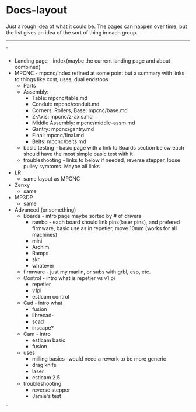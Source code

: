# Docs-layout

Just a rough idea of what it could be. The pages can happen over time, but the list gives an idea of the sort of thing in each group.
___
`
- Landing page - index(maybe the current landing page and about combined)
- MPCNC - mpcnc/index refined at some point but a summary with links to things like cost, uses, dual endstops
  - Parts
  - Assembly:
     - Table: mpcnc/table.md
     - Conduit: mpcnc/conduit.md
     - Corners, Rollers, Base: mpcnc/base.md
     - Z-Axis: mpcnc/z-axis.md
     - Middle Assembly: mpcnc/middle-assm.md
     - Gantry: mpcnc/gantry.md
     - Final: mpcnc/final.md
     - Belts: mpcnc/belts.md
  - basic testing - basic page with a link to Boards section below each should have the most simple basic test with it
  - troubleshooting - links to below if needed, reverse stepper, loose pulley symtoms. Maybe all links
- LR
  - same layout as MPCNC
- Zenxy
  - same
- MP3DP
  - same
- Advanced (or something)
  - Boards - intro page maybe sorted by # of drivers 
    - rambo - each board should link pins(laser pins), and prefered firmware, basic use as in repetier, move 10mm (works for all machines)
    - mini
    - Archim
    - Ramps
    - skr
    - whatever
  - firmware - just my marlin, or subs with grbl, esp, etc.  
  - Control - intro  what is repetier vs v1 pi
    - repetier
    - v1pi
    - estlcam control
  - Cad - intro what 
    - fusion
    - librecad-
    - scad
    - inscape?
  - Cam - intro
    - estlcam basic
    - fusion
  - uses
    - milling basics -would need a rework to be more generic
    - drag knife
    - laser
    - estlcam 2.5
  - troubleshooting
    - reverse stepper
    - Jamie's test
    
`
